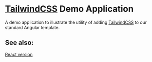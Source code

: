 # [TailwindCSS][tw] Demo Application

A demo application to illustrate the utility of adding [TailwindCSS][tw] to our standard Angular template.

## See also:

[React version](https://github.com/code-chimp/react-tailwind-demo)

[tw]: https://tailwindcss.com 'A utility-first CSS framework'
[uitheme]: https://uicolors.app/create 'Tailwind CSS Color Generator'

